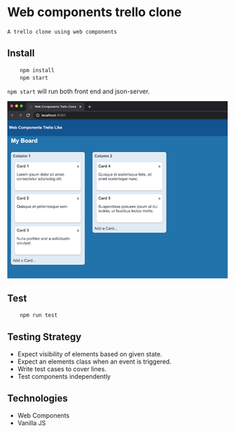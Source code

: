 # Web components trello clone
    A trello clone using web components

## Install
```bash 
    npm install
    npm start
```
`npm start` will run both front end and json-server.

![Screen](screen.png "Screen")

## Test
```bash
    npm run test
```

## Testing Strategy

- Expect visibility of elements based on given state.
- Expect an elements class when an event is triggered.
- Write test cases to cover lines.
- Test components independently

## Technologies
- Web Components
- Vanilla JS
